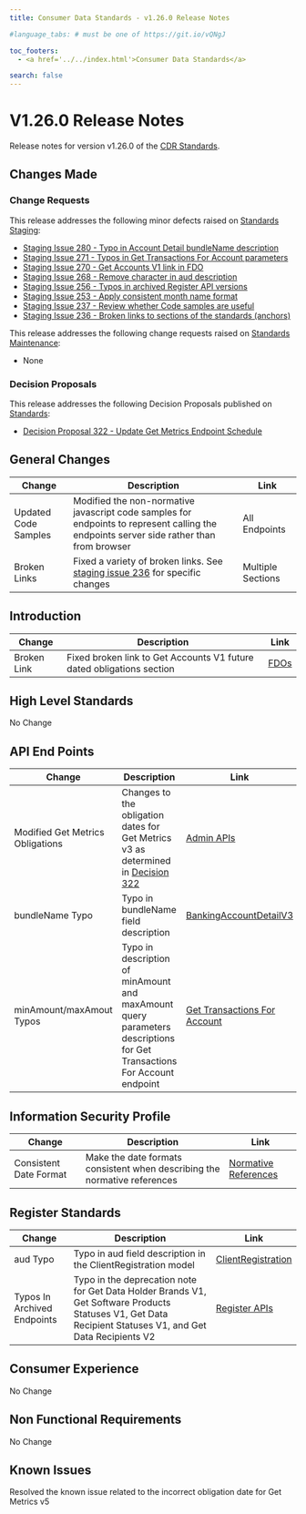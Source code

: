 ```yaml
---
title: Consumer Data Standards - v1.26.0 Release Notes

#language_tabs: # must be one of https://git.io/vQNgJ

toc_footers:
  - <a href='../../index.html'>Consumer Data Standards</a>

search: false
---
```


# V1.26.0 Release Notes
Release notes for version v1.26.0 of the [CDR Standards](../../index.html).

## Changes Made
### Change Requests

This release addresses the following minor defects raised on [Standards Staging](https://github.com/ConsumerDataStandardsAustralia/standards-staging/issues):

- [Staging Issue 280 - Typo in Account Detail bundleName description](https://github.com/ConsumerDataStandardsAustralia/standards-staging/issues/280)
- [Staging Issue 271 - Typos in Get Transactions For Account parameters](https://github.com/ConsumerDataStandardsAustralia/standards-staging/issues/271)
- [Staging Issue 270 - Get Accounts V1 link in FDO](https://github.com/ConsumerDataStandardsAustralia/standards-staging/issues/270)
- [Staging Issue 268 - Remove character in aud description](https://github.com/ConsumerDataStandardsAustralia/standards-staging/issues/268)
- [Staging Issue 256 - Typos in archived Register API versions](https://github.com/ConsumerDataStandardsAustralia/standards-staging/issues/256)
- [Staging Issue 253 - Apply consistent month name format](https://github.com/ConsumerDataStandardsAustralia/standards-staging/issues/253)
- [Staging Issue 237 - Review whether Code samples are useful](https://github.com/ConsumerDataStandardsAustralia/standards-staging/issues/237)
- [Staging Issue 236 - Broken links to sections of the standards (anchors)](https://github.com/ConsumerDataStandardsAustralia/standards-staging/issues/236)

This release addresses the following change requests raised on [Standards Maintenance](https://github.com/ConsumerDataStandardsAustralia/standards-maintenance/issues):

- None

### Decision Proposals

This release addresses the following Decision Proposals published on [Standards](https://github.com/ConsumerDataStandardsAustralia/standards/issues):

- [Decision Proposal 322 - Update Get Metrics Endpoint Schedule](https://github.com/ConsumerDataStandardsAustralia/standards/issues/322)

## General Changes
|Change|Description|Link|
|------|-----------|----|
| Updated Code Samples | Modified the non-normative javascript code samples for endpoints to represent calling the endpoints server side rather than from browser | All Endpoints |
| Broken Links | Fixed a variety of broken links.  See [staging issue 236](https://github.com/ConsumerDataStandardsAustralia/standards-staging/issues/236) for specific changes| Multiple Sections |

## Introduction

|Change|Description|Link|
|------|-----------|----|
| Broken Link | Fixed broken link to Get Accounts V1 future dated obligations section| [FDOs](../../#future-dated-obligations) |

## High Level Standards

No Change

## API End Points

|Change|Description|Link|
|------|-----------|----|
| Modified Get Metrics Obligations | Changes to the obligation dates for Get Metrics v3 as determined in [Decision 322](https://github.com/ConsumerDataStandardsAustralia/standards/issues/322) | [Admin APIs](../../#admin-apis) |
| bundleName Typo | Typo in bundleName field description | [BankingAccountDetailV3](../../#tocSbankingaccountdetailv3) |
| minAmount/maxAmout Typos | Typo in description of minAmount and maxAmount query parameters descriptions for Get Transactions For Account endpoint| [Get Transactions For Account](../../#get-transactions-for-account) |

## Information Security Profile

|Change|Description|Link|
|------|-----------|----|
| Consistent Date Format | Make the date formats consistent when describing the normative references| [Normative References](../../#normative-references) |

## Register Standards

|Change|Description|Link|
|------|-----------|----|
| aud Typo | Typo in aud field description in the ClientRegistration model| [ClientRegistration](../../#tocSclientregistration) |
| Typos In Archived Endpoints | Typo in the deprecation note for Get Data Holder Brands V1, Get Software Products Statuses V1, Get Data Recipient Statuses V1, and Get Data Recipients V2| [Register APIs](../../#register-apis) |

## Consumer Experience

No Change

## Non Functional Requirements

No Change

## Known Issues

Resolved the known issue related to the incorrect obligation date for Get Metrics v5

